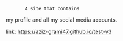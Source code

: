            A site that contains 
my profile and all my social media accounts.

link: https://aziz-grami47.github.io/test-v3
